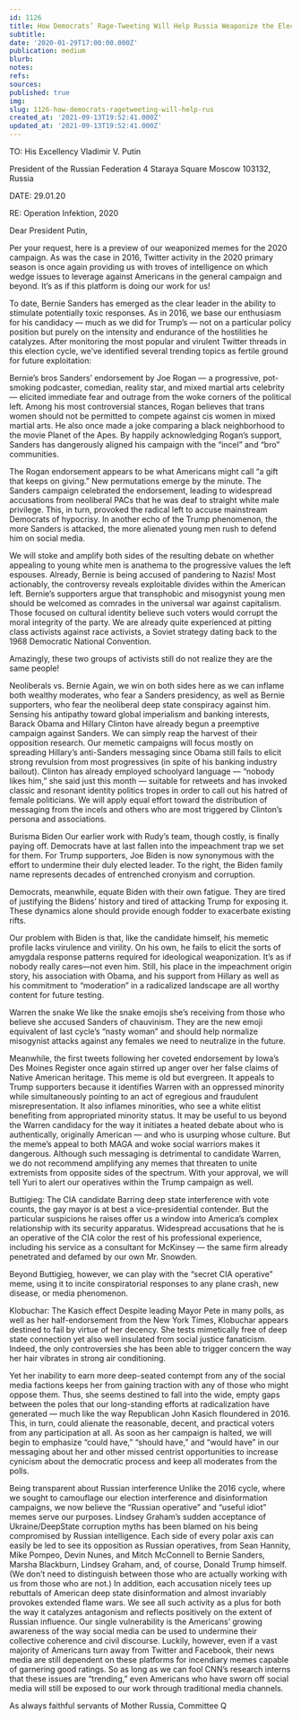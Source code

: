 ```yaml
---
id: 1126
title: How Democrats’ Rage-Tweeting Will Help Russia Weaponize the Election — Again
subtitle: 
date: '2020-01-29T17:00:00.000Z'
publication: medium
blurb: 
notes: 
refs: 
sources: 
published: true
img: 
slug: 1126-how-democrats-ragetweeting-will-help-rus
created_at: '2021-09-13T19:52:41.000Z'
updated_at: '2021-09-13T19:52:41.000Z'
---
```

TO: His Excellency Vladimir V. Putin

President of the Russian Federation
4 Staraya Square
Moscow 103132, Russia

DATE: 29.01.20

RE: Operation Infektion, 2020

Dear President Putin,

Per your request, here is a preview of our weaponized memes for the 2020 campaign. As was the case in 2016, Twitter activity in the 2020 primary season is once again providing us with troves of intelligence on which wedge issues to leverage against Americans in the general campaign and beyond. It’s as if this platform is doing our work for us!

To date, Bernie Sanders has emerged as the clear leader in the ability to stimulate potentially toxic responses. As in 2016, we base our enthusiasm for his candidacy — much as we did for Trump’s — not on a particular policy position but purely on the intensity and endurance of the hostilities he catalyzes. After monitoring the most popular and virulent Twitter threads in this election cycle, we’ve identified several trending topics as fertile ground for future exploitation:

Bernie’s bros
Sanders’ endorsement by Joe Rogan — a progressive, pot-smoking podcaster, comedian, reality star, and mixed martial arts celebrity — elicited immediate fear and outrage from the woke corners of the political left. Among his most controversial stances, Rogan believes that trans women should not be permitted to compete against cis women in mixed martial arts. He also once made a joke comparing a black neighborhood to the movie Planet of the Apes. By happily acknowledging Rogan’s support, Sanders has dangerously aligned his campaign with the “incel” and “bro” communities.

The Rogan endorsement appears to be what Americans might call “a gift that keeps on giving.” New permutations emerge by the minute. The Sanders campaign celebrated the endorsement, leading to widespread accusations from neoliberal PACs that he was deaf to straight white male privilege. This, in turn, provoked the radical left to accuse mainstream Democrats of hypocrisy. In another echo of the Trump phenomenon, the more Sanders is attacked, the more alienated young men rush to defend him on social media.

We will stoke and amplify both sides of the resulting debate on whether appealing to young white men is anathema to the progressive values the left espouses. Already, Bernie is being accused of pandering to Nazis! Most actionably, the controversy reveals exploitable divides within the American left. Bernie’s supporters argue that transphobic and misogynist young men should be welcomed as comrades in the universal war against capitalism. Those focused on cultural identity believe such voters would corrupt the moral integrity of the party. We are already quite experienced at pitting class activists against race activists, a Soviet strategy dating back to the 1968 Democratic National Convention. 

Amazingly, these two groups of activists still do not realize they are the same people!

Neoliberals vs. Bernie
Again, we win on both sides here as we can inflame both wealthy moderates, who fear a Sanders presidency, as well as Bernie supporters, who fear the neoliberal deep state conspiracy against him. Sensing his antipathy toward global imperialism and banking interests, Barack Obama and Hillary Clinton have already begun a preemptive campaign against Sanders. We can simply reap the harvest of their opposition research.
Our memetic campaigns will focus mostly on spreading Hillary’s anti-Sanders messaging since Obama still fails to elicit strong revulsion from most progressives (in spite of his banking industry bailout). Clinton has already employed schoolyard language — “nobody likes him,” she said just this month — suitable for retweets and has invoked classic and resonant identity politics tropes in order to call out his hatred of female politicians. We will apply equal effort toward the distribution of messaging from the incels and others who are most triggered by Clinton’s persona and associations.

Burisma Biden
Our earlier work with Rudy’s team, though costly, is finally paying off. Democrats have at last fallen into the impeachment trap we set for them. For Trump supporters, Joe Biden is now synonymous with the effort to undermine their duly elected leader. To the right, the Biden family name represents decades of entrenched cronyism and corruption.

Democrats, meanwhile, equate Biden with their own fatigue. They are tired of justifying the Bidens’ history and tired of attacking Trump for exposing it. These dynamics alone should provide enough fodder to exacerbate existing rifts.

Our problem with Biden is that, like the candidate himself, his memetic profile lacks virulence and virility. On his own, he fails to elicit the sorts of amygdala response patterns required for ideological weaponization. It’s as if nobody really cares—not even him. Still, his place in the impeachment origin story, his association with Obama, and his support from Hillary as well as his commitment to “moderation” in a radicalized landscape are all worthy content for future testing.

Warren the snake
We like the snake emojis she’s receiving from those who believe she accused Sanders of chauvinism. They are the new emoji equivalent of last cycle’s “nasty woman” and should help normalize misogynist attacks against any females we need to neutralize in the future.

Meanwhile, the first tweets following her coveted endorsement by Iowa’s Des Moines Register once again stirred up anger over her false claims of Native American heritage. This meme is old but evergreen. It appeals to Trump supporters because it identifies Warren with an oppressed minority while simultaneously pointing to an act of egregious and fraudulent misrepresentation. It also inflames minorities, who see a white elitist benefiting from appropriated minority status. It may be useful to us beyond the Warren candidacy for the way it initiates a heated debate about who is authentically, originally American — and who is usurping whose culture. But the meme’s appeal to both MAGA and woke social warriors makes it dangerous. Although such messaging is detrimental to candidate Warren, we do not recommend amplifying any memes that threaten to unite extremists from opposite sides of the spectrum. With your approval, we will tell Yuri to alert our operatives within the Trump campaign as well.

Buttigieg: The CIA candidate
Barring deep state interference with vote counts, the gay mayor is at best a vice-presidential contender. But the particular suspicions he raises offer us a window into America’s complex relationship with its security apparatus. Widespread accusations that he is an operative of the CIA color the rest of his professional experience, including his service as a consultant for McKinsey — the same firm already penetrated and defamed by our own Mr. Snowden.

Beyond Buttigieg, however, we can play with the “secret CIA operative” meme, using it to incite conspiratorial responses to any plane crash, new disease, or media phenomenon.

Klobuchar: The Kasich effect
Despite leading Mayor Pete in many polls, as well as her half-endorsement from the New York Times, Klobuchar appears destined to fail by virtue of her decency. She tests mimetically free of deep state connection yet also well insulated from social justice fanaticism. Indeed, the only controversies she has been able to trigger concern the way her hair vibrates in strong air conditioning.

Yet her inability to earn more deep-seated contempt from any of the social media factions keeps her from gaining traction with any of those who might oppose them. Thus, she seems destined to fall into the wide, empty gaps between the poles that our long-standing efforts at radicalization have generated — much like the way Republican John Kasich floundered in 2016. This, in turn, could alienate the reasonable, decent, and practical voters from any participation at all. As soon as her campaign is halted, we will begin to emphasize “could have,” “should have,” and “would have” in our messaging about her and other missed centrist opportunities to increase cynicism about the democratic process and keep all moderates from the polls.

Being transparent about Russian interference
Unlike the 2016 cycle, where we sought to camouflage our election interference and disinformation campaigns, we now believe the “Russian operative” and “useful idiot” memes serve our purposes. Lindsey Graham’s sudden acceptance of Ukraine/DeepState corruption myths has been blamed on his being compromised by Russian intelligence. Each side of every polar axis can easily be led to see its opposition as Russian operatives, from Sean Hannity, Mike Pompeo, Devin Nunes, and Mitch McConnell to Bernie Sanders, Marsha Blackburn, Lindsey Graham, and, of course, Donald Trump himself. (We don’t need to distinguish between those who are actually working with us from those who are not.) In addition, each accusation nicely tees up rebuttals of American deep state disinformation and almost invariably provokes extended flame wars. We see all such activity as a plus for both the way it catalyzes antagonism and reflects positively on the extent of Russian influence.
Our single vulnerability is the Americans’ growing awareness of the way social media can be used to undermine their collective coherence and civil discourse. Luckily, however, even if a vast majority of Americans turn away from Twitter and Facebook, their news media are still dependent on these platforms for incendiary memes capable of garnering good ratings. So as long as we can fool CNN’s research interns that these issues are “trending,” even Americans who have sworn off social media will still be exposed to our work through traditional media channels.

As always faithful servants of Mother Russia,
Committee Q
